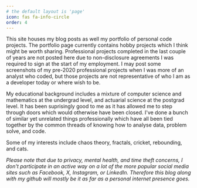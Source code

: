 ```yaml
---
# the default layout is 'page'
icon: fas fa-info-circle
order: 4
---
```


This site houses my blog posts as well my portfolio of personal code projects. The portfolio page currently contains hobby projects which I think might be worth sharing. Professional projects completed in the last couple of years are not posted here due to non-disclosure agreements I was required to sign at the start of my employment. I may post some screenshots of my pre-2020 professional projects when I was more of an analyst who coded, but those projects are not representative of who I am as a developer today or where wish to be.

My educational background includes a mixture of computer science and mathematics at the undergrad level, and actuarial science at the postgrad level. It has been suprisingly good to me as it has allowed me to step through doors which would otherwise have been closed. I've done a bunch of similar yet unrelated things professionally which have all been tied together by the common threads of knowing how to analyse data, problem solve, and code.

Some of my interests include chaos theory, fractals, cricket, rebounding, and cats.

_Please note that due to privacy, mental health, and time theft concerns, I don't participate in an active way on a lot of the more popular social media sites such as Facebook, X, Instagram, or LinkedIn. Therefore this blog along with my github will mostly be it as far as a personal internet presence goes._ 
